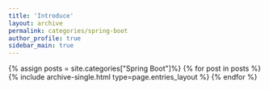 ```yaml
---
title: 'Introduce'
layout: archive
permalink: categories/spring-boot
author_profile: true
sidebar_main: true
---
```


{% assign posts = site.categories["Spring Boot"]%}
{% for post in posts %} {% include archive-single.html type=page.entries_layout %} {% endfor %}
